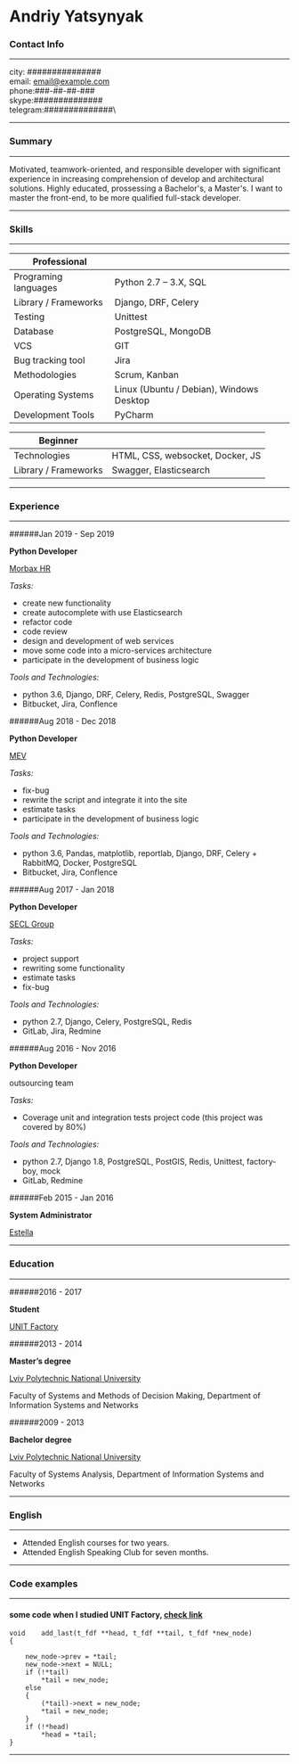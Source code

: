 # Andriy Yatsynyak

### Contact Info 
-------------------     ----------------------------
city: \###############\
email: email@example.com\
phone:\###-##-##-###\
skype:\##############\
telegram:\##############\
-------------------     ----------------------------

### Summary
-------------------     ----------------------------
Motivated, teamwork-oriented, and responsible developer with significant experience in increasing comprehension of develop and architectural solutions. Highly educated, prossessing a Bachelor's, a Master's. I want to master the front-end, to be more qualified full-stack developer.
-------------------     ----------------------------

### Skills
-------------------     ----------------------------
| Professional | |
| ------ | ------ |
|Programing languages|Python 2.7 – 3.X, SQL|
|Library / Frameworks|Django, DRF, Celery|
|Testing|Unittest|
|Database|PostgreSQL, MongoDB|
|VCS|GIT|
|Bug tracking tool|Jira|
|Methodologies|Scrum, Kanban|
|Operating Systems|Linux (Ubuntu / Debian), Windows Desktop|
|Development Tools|PyCharm|

| Beginner | |
| ------ | ------ |
|Technologies|HTML, CSS, websocket, Docker, JS|
|Library / Frameworks|Swagger, Elasticsearch|

-------------------     ----------------------------


### Experience
-------------------     ----------------------------
######Jan 2019 - Sep 2019

**Python Developer**

[Morbax HR](https://morbax.com/)


*Tasks:*

* create new functionality
* create autocomplete with use Elasticsearch
* refactor code
* code review
* design and development of web services
* move some code into a micro-services architecture
* participate in the development of business logic

*Tools and Technologies:*

* python 3.6, Django, DRF, Celery, Redis, PostgreSQL, Swagger
* Bitbucket, Jira, Conflence


######Aug 2018 - Dec 2018

**Python Developer**

[MEV](https://mev.com/en)


*Tasks:*

* fix-bug
* rewrite the script and integrate it into the site
* estimate tasks
* participate in the development of business logic


*Tools and Technologies:*

* python 3.6, Pandas, matplotlib, reportlab, Django, DRF, Celery + RabbitMQ, Docker,
PostgreSQL
* Bitbucket, Jira, Conflence


######Aug 2017 - Jan 2018

**Python Developer**

[SECL Group](https://secl.com.ua)


*Tasks:*

* project support
* rewriting some functionality
* estimate tasks
* fix-bug


*Tools and Technologies:*

* python 2.7, Django, Celery, PostgreSQL, Redis
* GitLab, Jira, Redmine


######Aug 2016 - Nov 2016

**Python Developer**

outsourcing team


*Tasks:*

* Coverage unit and integration tests project code (this project was covered by 80%)


*Tools and Technologies:*

* python 2.7, Django 1.8, PostgreSQL, PostGIS, Redis, Unittest, factory-boy, mock
* GitLab, Redmine

######Feb 2015 - Jan 2016

**System Administrator**

[Estella](https://estella.ua)

-------------------     ----------------------------


### Education
-------------------     ----------------------------
######2016 - 2017

**Student**

[UNIT Factory](https://unit.ua/en/)


######2013 - 2014

**Master’s degree**

[Lviv Polytechnic National University](http://lp.edu.ua)

Faculty of Systems and Methods of Decision Making, Department of Information
Systems and Networks


######2009 - 2013

**Bachelor degree**

[Lviv Polytechnic National University](http://lp.edu.ua)

Faculty of Systems Analysis, Department of Information Systems and Networks

-------------------     ----------------------------

### English
-------------------     ----------------------------
* Attended English courses for two years.
* Attended English Speaking Club for seven months.
-------------------     ----------------------------


### Code examples
-------------------     ----------------------------
#### some code when I studied UNIT Factory, [check link](https://github.com/ayatsyny/fdf/blob/master/double_list.c)
```buildoutcfg
void	add_last(t_fdf **head, t_fdf **tail, t_fdf *new_node)
{

	new_node->prev = *tail;
	new_node->next = NULL;
	if (!*tail)
		*tail = new_node;
	else
	{
		(*tail)->next = new_node;
		*tail = new_node;
	}
	if (!*head)
		*head = *tail;
}
```
-------------------     ----------------------------